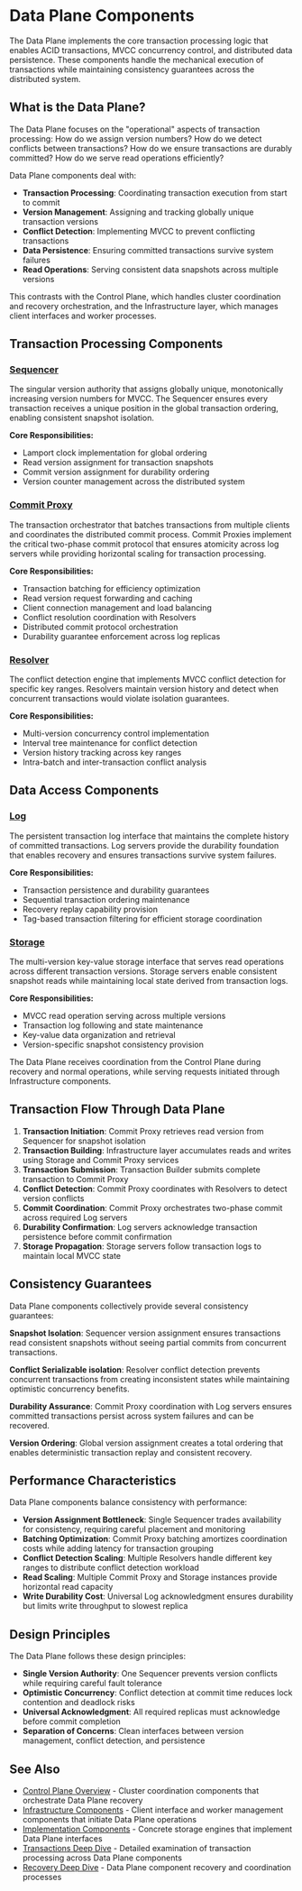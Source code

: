 # Data Plane Components

The Data Plane implements the core transaction processing logic that enables ACID transactions, MVCC concurrency control, and distributed data persistence. These components handle the mechanical execution of transactions while maintaining consistency guarantees across the distributed system.

## What is the Data Plane?

The Data Plane focuses on the "operational" aspects of transaction processing: How do we assign version numbers? How do we detect conflicts between transactions? How do we ensure transactions are durably committed? How do we serve read operations efficiently?

Data Plane components deal with:

- **Transaction Processing**: Coordinating transaction execution from start to commit
- **Version Management**: Assigning and tracking globally unique transaction versions  
- **Conflict Detection**: Implementing MVCC to prevent conflicting transactions
- **Data Persistence**: Ensuring committed transactions survive system failures
- **Read Operations**: Serving consistent data snapshots across multiple versions

This contrasts with the Control Plane, which handles cluster coordination and recovery orchestration, and the Infrastructure layer, which manages client interfaces and worker processes.

## Transaction Processing Components

### [Sequencer](../deep-dives/architecture/data-plane/sequencer.md)

The singular version authority that assigns globally unique, monotonically increasing version numbers for MVCC. The Sequencer ensures every transaction receives a unique position in the global transaction ordering, enabling consistent snapshot isolation.

**Core Responsibilities:**

- Lamport clock implementation for global ordering
- Read version assignment for transaction snapshots
- Commit version assignment for durability ordering
- Version counter management across the distributed system

### [Commit Proxy](../deep-dives/architecture/data-plane/commit-proxy.md)

The transaction orchestrator that batches transactions from multiple clients and coordinates the distributed commit process. Commit Proxies implement the critical two-phase commit protocol that ensures atomicity across log servers while providing horizontal scaling for transaction processing.

**Core Responsibilities:**

- Transaction batching for efficiency optimization
- Read version request forwarding and caching
- Client connection management and load balancing
- Conflict resolution coordination with Resolvers
- Distributed commit protocol orchestration
- Durability guarantee enforcement across log replicas

### [Resolver](../deep-dives/architecture/data-plane/resolver.md)

The conflict detection engine that implements MVCC conflict detection for specific key ranges. Resolvers maintain version history and detect when concurrent transactions would violate isolation guarantees.

**Core Responsibilities:**

- Multi-version concurrency control implementation
- Interval tree maintenance for conflict detection
- Version history tracking across key ranges
- Intra-batch and inter-transaction conflict analysis

## Data Access Components

### [Log](../deep-dives/architecture/data-plane/log.md)

The persistent transaction log interface that maintains the complete history of committed transactions. Log servers provide the durability foundation that enables recovery and ensures transactions survive system failures.

**Core Responsibilities:**

- Transaction persistence and durability guarantees
- Sequential transaction ordering maintenance
- Recovery replay capability provision
- Tag-based transaction filtering for efficient storage coordination

### [Storage](../deep-dives/architecture/data-plane/storage.md)

The multi-version key-value storage interface that serves read operations across different transaction versions. Storage servers enable consistent snapshot reads while maintaining local state derived from transaction logs.

**Core Responsibilities:**

- MVCC read operation serving across multiple versions
- Transaction log following and state maintenance
- Key-value data organization and retrieval
- Version-specific snapshot consistency provision

The Data Plane receives coordination from the Control Plane during recovery and normal operations, while serving requests initiated through Infrastructure components.

## Transaction Flow Through Data Plane

1. **Transaction Initiation**: Commit Proxy retrieves read version from Sequencer for snapshot isolation
2. **Transaction Building**: Infrastructure layer accumulates reads and writes using Storage and Commit Proxy services
3. **Transaction Submission**: Transaction Builder submits complete transaction to Commit Proxy
4. **Conflict Detection**: Commit Proxy coordinates with Resolvers to detect version conflicts
5. **Commit Coordination**: Commit Proxy orchestrates two-phase commit across required Log servers
6. **Durability Confirmation**: Log servers acknowledge transaction persistence before commit confirmation
7. **Storage Propagation**: Storage servers follow transaction logs to maintain local MVCC state

## Consistency Guarantees

Data Plane components collectively provide several consistency guarantees:

**Snapshot Isolation**: Sequencer version assignment ensures transactions read consistent snapshots without seeing partial commits from concurrent transactions.

**Conflict Serializable isolation**: Resolver conflict detection prevents concurrent transactions from creating inconsistent states while maintaining optimistic concurrency benefits.

**Durability Assurance**: Commit Proxy coordination with Log servers ensures committed transactions persist across system failures and can be recovered.

**Version Ordering**: Global version assignment creates a total ordering that enables deterministic transaction replay and consistent recovery.

## Performance Characteristics

Data Plane components balance consistency with performance:

- **Version Assignment Bottleneck**: Single Sequencer trades availability for consistency, requiring careful placement and monitoring
- **Batching Optimization**: Commit Proxy batching amortizes coordination costs while adding latency for transaction grouping
- **Conflict Detection Scaling**: Multiple Resolvers handle different key ranges to distribute conflict detection workload
- **Read Scaling**: Multiple Commit Proxy and Storage instances provide horizontal read capacity
- **Write Durability Cost**: Universal Log acknowledgment ensures durability but limits write throughput to slowest replica

## Design Principles

The Data Plane follows these design principles:

- **Single Version Authority**: One Sequencer prevents version conflicts while requiring careful fault tolerance
- **Optimistic Concurrency**: Conflict detection at commit time reduces lock contention and deadlock risks  
- **Universal Acknowledgment**: All required replicas must acknowledge before commit completion
- **Separation of Concerns**: Clean interfaces between version management, conflict detection, and persistence

## See Also

- [Control Plane Overview](control-plane.md) - Cluster coordination components that orchestrate Data Plane recovery
- [Infrastructure Components](../deep-dives/architecture/infrastructure/) - Client interface and worker management components that initiate Data Plane operations
- [Implementation Components](../deep-dives/architecture/implementations/) - Concrete storage engines that implement Data Plane interfaces
- [Transactions Deep Dive](../deep-dives/transactions.md) - Detailed examination of transaction processing across Data Plane components
- [Recovery Deep Dive](../deep-dives/recovery.md) - Data Plane component recovery and coordination processes
